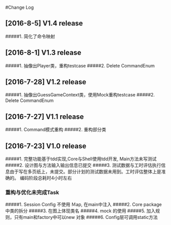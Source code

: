 #Change Log

## [2016-8-5] V1.4 release
#####1. 简化了命令映射

## [2016-8-1] V1.3 release
#####1. 抽像出Player类，重构testcase
#####2. Delete CommandEnum

## [2016-7-28] V1.2 release
#####1. 抽像出GuessGameContext类，使用Mock重构testcase
#####2. Delete CommandEnum

## [2016-7-27] V1.1 release
#####1. Command模式重构
#####2. 重构部分类

## [2016-7-23] V1.0 release
#####1. 完整功能基于tdd实现,Core与Shell使用tdd开发, Main方法未写测试
#####2. 设计图与方法输入输出信息已提交
#####3. 测试数据与工时评估执行信息由于写在多页纸上，未提交。部分计划的测试数据未用到。工时评估整体上是准确的。
  编码阶段总耗时4小时左右
### 重构与优化未完成Task
#####1. Session Config 不使用 Ｍap, 在main中注入
#####2. Core package中类的拆分
#####3. 在图上体现类名
#####4. mock 的使用
#####5. 加入规则，只有main和factory中可以new 对象
#####6. Config层可调用static方法